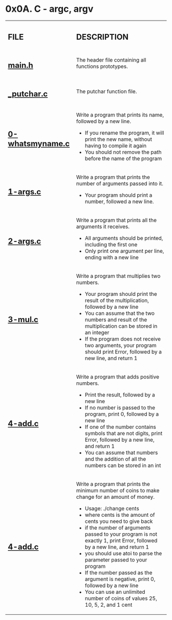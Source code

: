 <h1>0x0A. C - argc, argv</h1>

<table>
    <tr>
        <td><h2><strong>FILE</strong></h2></td>
        <td><h2><strong>DESCRIPTION</strong></h2></td>
    </tr>
    <tr>
        <td><h2><a href="https://github.com/LivingDemonness28/alx-low_level_programming/blob/master/0x0A-argc_agrv/main.h" target="_blank">main.h</a></h2></td>
        <td>The header file containing all functions prototypes.</td>
    </tr>
    <tr>
        <td><h2><a href="https://github.com/LivingDemonness28/alx-low_level_programming/blob/master/0x0A-argc_argv/_putchar.c" target="_blank">_putchar.c</a></h2></td>
        <td>The putchar function file.</td>
    </tr>
    <tr>
        <td><h2><a href="https://github.com/LivingDemonness28/alx-low_level_programming/blob/master/0x0A-argc_argv/0-whatsmyname.c" target="_blank">0-whatsmyname.c</a></h2></td>
        <td>
            <p>Write a program that prints its name, followed by a new line.</p>
            <ul>
                <li>If you rename the program, it will print the new name, without having to compile it again</li>
                <li>You should not remove the path before the name of the program</li>
            </ul>
        </td>
    </tr>
    <tr>
        <td><h2><a href="https://github.com/LivingDemonness28/alx-low_level_programming/blob/master/0x0A-argc_argv/1-args.c" target="_blank">1-args.c</a></h2></td>
        <td>
            <p>Write a program that prints the number of arguments passed into it.</p>
            <ul>
                <li>Your program should print a number, followed a new line.</li>
            </ul>
        </td>
    </tr>
    <tr>
        <td><h2><a href="https://github.com/LivingDemonness28/alx-low_level_programming/blob/master/0x0A-argc_argv/2-args.c" target="_blank">2-args.c</a></h2></td>
        <td>
            <p>Write a program that prints all the arguments it receives.</p>
            <ul>
                <li>All arguments should be printed, including the first one</li>
                <li>Only print one argument per line, ending with a new line</li>
            </ul>
        </td>
    </tr>
    <tr>
        <td><h2><a href="https://github.com/LivingDemonness28/alx-low_level_programming/blob/master/0x0A-argc_argv/3-mul.c" target="_blank">3-mul.c</a></h2></td>
        <td>
            <p>Write a program that multiplies two numbers.</p>
            <ul>
                <li>Your program should print the result of the multiplication, followed by a new line</li>
                <li>You can assume that the two numbers and result of the multiplication can be stored in an integer</li>
                <li>If the program does not receive two arguments, your program should print Error, followed by a new line, and return 1</li>
            </ul>
        </td>
    </tr>
    <tr>
        <td><h2><a href="https://github.com/LivingDemonness28/alx-low_level_programming/blob/master/0x0A-argc_argv/4-add.c" target="_blank">4-add.c</a></h2></td>
        <td>
            <p>Write a program that adds positive numbers.</p>
            <ul>
                <li>Print the result, followed by a new line</li>
                <li>If no number is passed to the program, print 0, followed by a new line</li>
                <li>If one of the number contains symbols that are not digits, print Error, followed by a new line, and return 1</li>
                <li>You can assume that numbers and the addition of all the numbers can be stored in an int</li>
            </ul>
        </td>
    </tr>
    <tr>
        <td><h2><a href="https://github.com/LivingDemonness28/alx-low_level_programming/blob/master/0x0A-argc_argv/4-add.c" target="_blank">4-add.c</a></h2></td>
        <td>
            <p>Write a program that prints the minimum number of coins to make change for an amount of money.</p>
            <ul>
                <li>Usage: ./change cents</li>
                <li>where cents is the amount of cents you need to give back</li>
                <li>if the number of arguments passed to your program is not exactly 1, print Error, followed by a new line, and return 1</li>
                <li>you should use atoi to parse the parameter passed to your program</li>
                <li>If the number passed as the argument is negative, print 0, followed by a new line</li>
                <li>You can use an unlimited number of coins of values 25, 10, 5, 2, and 1 cent</li>
            </ul>
        </td>
    </tr>
</table>